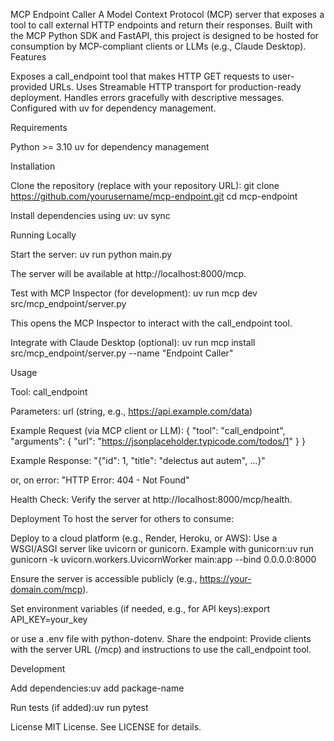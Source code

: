MCP Endpoint Caller
A Model Context Protocol (MCP) server that exposes a tool to call external HTTP endpoints and return their responses. Built with the MCP Python SDK and FastAPI, this project is designed to be hosted for consumption by MCP-compliant clients or LLMs (e.g., Claude Desktop).
Features

Exposes a call_endpoint tool that makes HTTP GET requests to user-provided URLs.
Uses Streamable HTTP transport for production-ready deployment.
Handles errors gracefully with descriptive messages.
Configured with uv for dependency management.

Requirements

Python >= 3.10
uv for dependency management

Installation

Clone the repository (replace with your repository URL):
git clone https://github.com/yourusername/mcp-endpoint.git
cd mcp-endpoint


Install dependencies using uv:
uv sync



Running Locally

Start the server:
uv run python main.py

The server will be available at http://localhost:8000/mcp.

Test with MCP Inspector (for development):
uv run mcp dev src/mcp_endpoint/server.py

This opens the MCP Inspector to interact with the call_endpoint tool.

Integrate with Claude Desktop (optional):
uv run mcp install src/mcp_endpoint/server.py --name "Endpoint Caller"



Usage

Tool: call_endpoint

Parameters: url (string, e.g., https://api.example.com/data)

Example Request (via MCP client or LLM):
{
    "tool": "call_endpoint",
    "arguments": {
        "url": "https://jsonplaceholder.typicode.com/todos/1"
    }
}


Example Response:
"{\"id\": 1, \"title\": \"delectus aut autem\", ...}"

or, on error:
"HTTP Error: 404 - Not Found"


Health Check: Verify the server at http://localhost:8000/mcp/health.


Deployment
To host the server for others to consume:

Deploy to a cloud platform (e.g., Render, Heroku, or AWS):
Use a WSGI/ASGI server like uvicorn or gunicorn.
Example with gunicorn:uv run gunicorn -k uvicorn.workers.UvicornWorker main:app --bind 0.0.0.0:8000


Ensure the server is accessible publicly (e.g., https://your-domain.com/mcp).


Set environment variables (if needed, e.g., for API keys):export API_KEY=your_key

or use a .env file with python-dotenv.
Share the endpoint: Provide clients with the server URL (/mcp) and instructions to use the call_endpoint tool.

Development

Add dependencies:uv add package-name


Run tests (if added):uv run pytest



License
MIT License. See LICENSE for details.